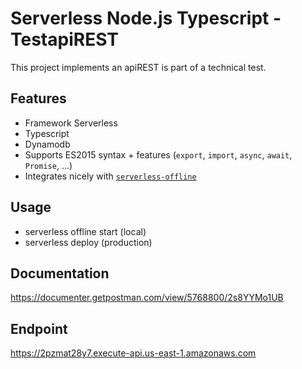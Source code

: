 # Serverless Node.js Typescript - TestapiREST

This project implements an apiREST is part of a technical test.

## Features

- Framework Serverless
- Typescript
- Dynamodb
- Supports ES2015 syntax + features (`export`, `import`, `async`, `await`, `Promise`, ...)
- Integrates nicely with [`serverless-offline`](https://github.com/dherault/serverless-offline)

## Usage
- serverless offline start (local)
- serverless deploy (production)

## Documentation
https://documenter.getpostman.com/view/5768800/2s8YYMo1UB

## Endpoint
https://2pzmat28y7.execute-api.us-east-1.amazonaws.com